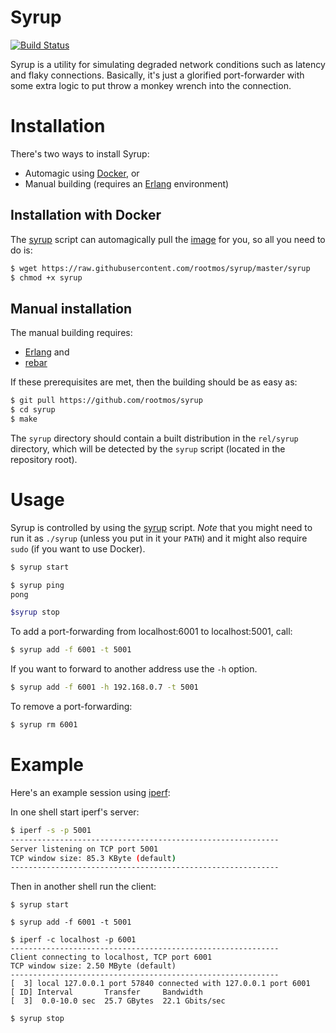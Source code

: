 Syrup
=====
[![Build Status](https://travis-ci.org/rootmos/syrup.svg)](https://travis-ci.org/rootmos/syrup)

Syrup is a utility for simulating degraded network conditions such as
latency and flaky connections. Basically, it's just a glorified port-forwarder
with some extra logic to put throw a monkey wrench into the connection.

Installation
============
There's two ways to install Syrup:
* Automagic using [Docker](http://docker.io), or
* Manual building (requires an [Erlang](http://www.erlang.org) environment)

## Installation with Docker
The [syrup](https://github.com/rootmos/syrup/blob/master/syrup) script can
automagically pull the [image](https://hub.docker.com/r/rootmos/syrup) for you, so all you need to do is:

```bash
$ wget https://raw.githubusercontent.com/rootmos/syrup/master/syrup
$ chmod +x syrup
```

## Manual installation
The manual building requires:
* [Erlang](http://www.erlang.org) and
* [rebar](https://github.com/rebar/rebar)

If these prerequisites are met, then the building should be as easy as:
```bash
$ git pull https://github.com/rootmos/syrup
$ cd syrup
$ make
```
The `syrup` directory should contain a built distribution in the `rel/syrup`
directory, which will be detected by the `syrup` script (located in the
repository root).


Usage
=====
Syrup is controlled by using the [syrup](https://github.com/rootmos/syrup/blob/master/syrup) script.
*Note* that you might need to run it as `./syrup` (unless you put in it your `PATH`) and it might also require `sudo` (if you want to use Docker).

```bash
$ syrup start

$ syrup ping
pong

$syrup stop
```

To add a port-forwarding from localhost:6001 to localhost:5001, call:
```bash
$ syrup add -f 6001 -t 5001
```
If you want to forward to another address use the `-h` option.
```bash
$ syrup add -f 6001 -h 192.168.0.7 -t 5001
```

To remove a port-forwarding:
```bash
$ syrup rm 6001
```

Example
=======
Here's an example session using [iperf](http://sourceforge.net/projects/iperf2):

In one shell start iperf's server:
```bash
$ iperf -s -p 5001
------------------------------------------------------------
Server listening on TCP port 5001
TCP window size: 85.3 KByte (default)
------------------------------------------------------------
```

Then in another shell run the client:
```
$ syrup start

$ syrup add -f 6001 -t 5001

$ iperf -c localhost -p 6001
------------------------------------------------------------
Client connecting to localhost, TCP port 6001
TCP window size: 2.50 MByte (default)
------------------------------------------------------------
[  3] local 127.0.0.1 port 57840 connected with 127.0.0.1 port 6001
[ ID] Interval       Transfer     Bandwidth
[  3]  0.0-10.0 sec  25.7 GBytes  22.1 Gbits/sec

$ syrup stop
```
